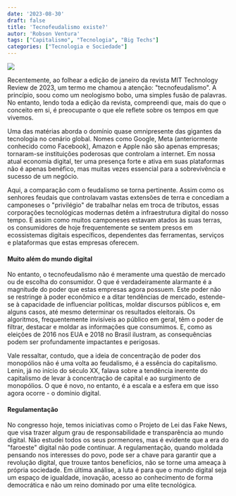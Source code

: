 ```yaml
---
date: '2023-08-30'
draft: false
title: 'Tecnofeudalismo existe?'
autor: 'Robson Ventura'
tags: ["Capitalismo", "Tecnologia", "Big Techs"]
categories: ["Tecnologia e Sociedade"]
---
```


![](/posts/2023/tecnofeudalismo-existe/feudal_post-1.jpeg)

Recentemente, ao folhear a edição de janeiro da revista MIT Technology
Review de 2023, um termo me chamou a atenção: "tecnofeudalismo". A
princípio, soou como um neologismo bobo, uma simples fusão de palavras.
No entanto, lendo toda a edição da revista, compreendi que, mais do que
o conceito em si, é preocupante o que ele reflete sobre os tempos em que
vivemos.

Uma das matérias aborda o domínio quase omnipresente das gigantes da
tecnologia no cenário global. Nomes como Google, Meta (anteriormente
conhecido como Facebook), Amazon e Apple não são apenas empresas;
tornaram-se instituições poderosas que controlam a internet. Em nossa
atual economia digital, ter uma presença forte e ativa em suas
plataformas não é apenas benéfico, mas muitas vezes essencial para a
sobrevivência e sucesso de um negócio.

Aqui, a comparação com o feudalismo se torna pertinente. Assim como os
senhores feudais que controlavam vastas extensões de terra e concediam a
camponeses o "privilégio" de trabalhar nelas em troca de tributos, essas
corporações tecnológicas modernas detêm a infraestrutura digital do
nosso tempo. E assim como muitos camponeses estavam atados às suas
terras, os consumidores de hoje frequentemente se sentem presos em
ecossistemas digitais específicos, dependentes das ferramentas, serviços
e plataformas que estas empresas oferecem.

#### Muito além do mundo digital

No entanto, o tecnofeudalismo não é meramente uma questão de mercado ou
de escolha do consumidor. O que é verdadeiramente alarmante é a
magnitude do poder que estas empresas agora possuem. Este poder não se
restringe à poder econômico e a ditar tendências de mercado, estende-se
à capacidade de influenciar políticas, moldar discursos públicos e, em
alguns casos, até mesmo determinar os resultados eleitorais. Os
algoritmos, frequentemente invisíveis ao público em geral, têm o poder
de filtrar, destacar e moldar as informações que consumimos. E, como as
eleições de 2016 nos EUA e 2018 no Brasil ilustram, as consequências
podem ser profundamente impactantes e perigosas.

Vale ressaltar, contudo, que a ideia de concentração de poder dos
monopólios não é uma volta ao feudalismo, é a essência do capitalismo.
Lenin, já no início do século XX, falava sobre a tendência inerente do
capitalismo de levar à concentração de capital e ao surgimento de
monopólios. O que é novo, no entanto, é a escala e a esfera em que isso
agora ocorre - o domínio digital.

#### Regulamentação

No congresso hoje, temos iniciativas como o Projeto de Lei das Fake
News, que visa trazer algum grau de responsabilidade e transparência ao
mundo digital. Não estudei todos os seus pormenores, mas é evidente que
a era do "faroeste" digital não pode continuar. A regulamentação, quando
moldada pensando nos interesses do povo, pode ser a chave para garantir
que a revolução digital, que trouxe tantos benefícios, não se torne uma
ameaça à própria sociedade. Em última análise, a luta é para que o mundo
digital seja um espaço de igualdade, inovação, acesso ao conhecimento de
forma democrática e não um reino dominado por uma elite tecnológica.
